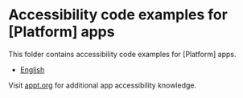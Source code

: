 # Accessibility code examples for [Platform] apps

This folder contains accessibility code examples for [Platform] apps.

* [English](en#readme)

Visit [appt.org](https://appt.org/) for additional app accessibility knowledge.

